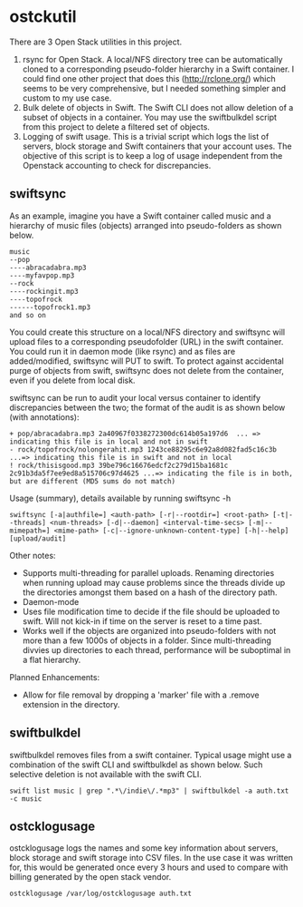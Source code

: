 # ostckutil
There are 3 Open Stack utilities in this project.

 1. rsync for Open Stack. A local/NFS directory tree can be automatically cloned to a corresponding pseudo-folder hierarchy in a Swift container. I could find one other project that does this    (http://rclone.org/) which seems to be very comprehensive, but I needed something simpler and custom to my use case.
 2. Bulk delete of objects in Swift. The Swift CLI does not allow deletion of a subset of objects in a container. You may use the swiftbulkdel script from this project to delete a filtered set of objects.
 3. Logging of swift usage. This is a trivial script which logs the list of servers, block storage and Swift containers that your account uses. The objective of this script is to keep a log of usage independent from the Openstack accounting  to check for discrepancies.

## swiftsync ##
As an example, imagine you have a Swift container called music and a hierarchy of music files (objects) arranged into pseudo-folders as shown below.
```
music
--pop
----abracadabra.mp3
----myfavpop.mp3
--rock
----rockingit.mp3
----topofrock
------topofrock1.mp3
and so on
```
You could create this structure on a local/NFS directory and swiftsync will upload files to a corresponding pseudofolder (URL) in the swift container. You could run it in daemon mode (like rsync) and as files are added/modified, swiftsync will PUT to swift. To protect against accidental purge of objects from swift, swiftsync does not delete from the container, even if you delete from local disk.

swiftsync can be run to audit your local versus container to identify discrepancies between the two; the format of the audit is as shown below (with annotations):
```
+ pop/abracadabra.mp3 2a40967f0338272300dc614b05a197d6  ... => indicating this file is in local and not in swift
- rock/topofrock/nolongerahit.mp3 1243ce88295c6e92a8d082fad5c16c3b ...=> indicating this file is in swift and not in local
! rock/thisisgood.mp3 39be796c16676edcf2c279d15ba1681c 2c91b3da5f7ee9ed8a515706c97d4625 ...=> indicating the file is in both, but are different (MD5 sums do not match)
```
Usage (summary), details available by running swiftsync -h
```
swiftsync [-a|authfile=] <auth-path> [-r|--rootdir=] <root-path> [-t|--threads] <num-threads> [-d|--daemon] <interval-time-secs> [-m|--mimepath=] <mime-path> [-c|--ignore-unknown-content-type] [-h|--help] [upload/audit]
```
Other notes:
* Supports multi-threading for parallel uploads. Renaming directories when running upload may cause problems since the threads divide up the directories amongst them based on a hash of the directory path.
* Daemon-mode
* Uses file modification time to decide if the file should be uploaded to swift. Will not kick-in if time on the server is reset to a time past.
* Works well if the objects are organized into pseudo-folders with not more than a few 1000s of objects in a folder. Since multi-threading divvies up directories to each thread, performance will be suboptimal in a flat hierarchy.

Planned Enhancements:
* Allow for file removal by dropping a 'marker' file with a .remove extension in the directory.

## swiftbulkdel ##
swiftbulkdel removes files from a swift container. Typical usage might use a combination of the swift CLI and swiftbulkdel as shown below. Such selective deletion is not available with the swift CLI.
```
swift list music | grep ".*\/indie\/.*mp3" | swiftbulkdel -a auth.txt -c music
```
## ostcklogusage ##
ostcklogusage logs the names and some key information about servers, block storage and swift storage into CSV files. In the use case it was written for, this would be generated once every 3 hours and used to compare with billing generated by the open stack vendor.
```
ostcklogusage /var/log/ostcklogusage auth.txt 
```

